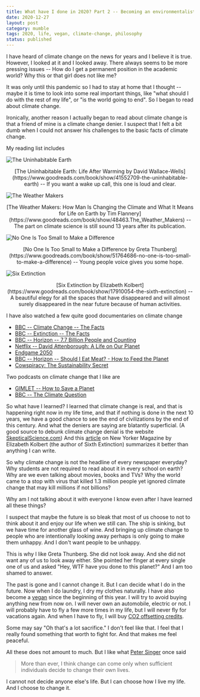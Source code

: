 ```yaml
---
title: What have I done in 2020? Part 2 -- Becoming an environmentalist
date: 2020-12-27
layout: post
category: mumble
tags: 2020, life, vegan, climate-change, philosophy
status: published
---
```


I have heard of climate change on the news for years and I believe it is true. However, I looked at
it and I looked away. There always seems to be more pressing issues -- How do I get a permanent
position in the academic world? Why this or that girl does not like me?

It was only until this pandemic so I had to stay at home that I thought -- maybe it is time to look
into some real important things, like "what should I do with the rest of my life", or "is the world
going to end". So I began to read about climate change.

Ironically, another reason I actually began to read about climate change is that a friend of mine is
a climate change denier. I suspect that I felt a bit dumb when I could not answer his challenges to
the basic facts of climate change.

My reading list includes

![The Uninhabitable Earth]({static}/images/what-have-i-done-2020/th.jpg)
<center>
[The Uninhabitable Earth: Life After Warming by David Wallace-Wells](https://www.goodreads.com/book/show/41552709-the-uninhabitable-earth) -- If you want a wake up call, this one is loud and clear.
</center>

![The Weather Makers]({static}/images/what-have-i-done-2020/weather.jpg)
<center>
[The Weather Makers: How Man Is Changing the Climate and What It Means for Life on Earth by Tim
Flannery](https://www.goodreads.com/book/show/48463.The_Weather_Makers) -- The part on climate science is still sound 13 years after its publication.
</center>

![No One Is Too Small to Make a Difference]({static}/images/what-have-i-done-2020/Greta.jpg)
<center>
[No One Is Too Small to Make a Difference by Greta Thunberg](https://www.goodreads.com/book/show/51764686-no-one-is-too-small-to-make-a-difference)
-- Young people voice gives you some hope.
</center>

![Six Extinction]({static}/images/what-have-i-done-2020/six.jpg)
<center>
[Six Extinction by Elizabeth Kolbert](https://www.goodreads.com/book/show/17910054-the-sixth-extinction) -- A beautiful elegy for all the spaces that have disappeared and will almost surely disappeared in
the near future because of human activities.
</center>


I have also watched a few quite good documentaries on climate change

* [BBC -- Climate Change -- The Facts](https://www.bbc.co.uk/programmes/m00049b1)
* [BBC -- Extinction -- The Facts](https://www.bbc.co.uk/programmes/m000mn4n)
* [BBC -- Horizon -- 7.7 Billion People and Counting](https://www.reddit.com/r/overpopulation/comments/eshih9/bbc_two_horizon_2020_chris_packham_77_billion/)
* [Netflix -- David Attenborough: A Life on Our Planet](https://www.imdb.com/title/tt11989890/)
* [Endgame 2050](https://www.endgame2050.com/)
* [BBC -- Horizon -- Should I Eat Meat? - How to Feed the Planet](https://www.bbc.co.uk/programmes/b04fhbrt)
* [Cowspiracy: The Sustainability Secret](https://www.cowspiracy.com/)

Two podcasts on climate change that I like are

* [GIMLET -- How to Save a Planet](https://gimletmedia.com/shows/howtosaveaplanet)
* [BBC -- The Climate Question](https://www.bbc.co.uk/programmes/w13xtvb6)

So what have I learned? I learned that climate change is real, and that is happening right now in my
life time, and that if nothing is done in the next 10 years, we have a good chance to see the end of
civilizations by the end of this century.  And what the deniers are saying are blatantly
superficial. (A good source to debunk climate change denial is the website
[SkepticalScience.com](https://skepticalscience.com/argument.php?f=taxonomy)) And this
[article](https://www.newyorker.com/news/annals-of-a-warming-planet/three-scenarios-for-the-future-of-climate-change)
on New Yorker Magazine by Elizabeth Kolbert (the author of Sixth Extinction) summarizes it better
than anything I can write.

So why climate change is not the headline of every newspaper everyday? Why students are not required
to read about it in every school on earth? Why are we even talking about movies, books and TVs? Why
the world came to a stop with virus that killed 1.3 million people yet ignored climate change that
may kill millions if not billions?

Why am I not talking about it with everyone I know even after I have learned all these things?

I suspect that maybe the future is so bleak that most of us choose to not to think about it and
enjoy our life when we still can. The ship is sinking, but we have time for another glass of wine.
And bringing up climate change to people who are intentionally looking away perhaps is only going to
make them unhappy. And I don't want people to be unhappy.

This is why I like Greta Thunberg. She did not look away. And she did not want any of us to look
away either. She pointed her finger at every single one of us and asked "Hey, WTF have you done to
this planet?" And I am too shamed to answer.

The past is gone and I cannot change it. But I can decide what I do in the future.  Now when I do
laundry, I dry my clothes naturally.  I have also become a
[vegan]({filename}./what-have-i-done-2020-1.md) since the beginning of this year. I will try to
avoid buying anything new from now on. I will never own an automobile, electric or not. I will
probably have to fly a few more times in my life, but I will never fly for vacations again. And when
I have to fly, I will buy [CO2 offsetting credits](https://www.givinggreen.earth/recommendations).

Some may say "Oh that's a lot sacrifice." I don't feel like that. I feel that I really found
something that worth to fight for. And that makes me feel peaceful.

All these does not amount to much. But I like what [Peter Singer](https://en.wikipedia.org/wiki/Peter_Singer) once said

> More than ever, I think change can come only when sufficient individuals decide to change their
own lives.

I cannot not decide anyone else's life. But I can choose how I live my life. And I choose to change
it.
